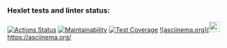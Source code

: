 ### Hexlet tests and linter status:
[![Actions Status](https://github.com/Dicmen92/frontend-project-44/actions/workflows/hexlet-check.yml/badge.svg)](https://github.com/Dicmen92/frontend-project-44/actions)
[![Maintainability](https://api.codeclimate.com/v1/badges/c58bf7bef23c162cf9ab/maintainability)](https://codeclimate.com/github/Dicmen92/frontend-project-44/maintainability)
[![Test Coverage](https://api.codeclimate.com/v1/badges/c58bf7bef23c162cf9ab/test_coverage)](https://codeclimate.com/github/Dicmen92/frontend-project-44/test_coverage)
[![asciinema.org](<img src="https://asciinema.org/images/logo-red-949d10005bb389d1ae900a13b5ac53d7.svg?vsn=d" width="24" height="24" />](https://asciinema.org/connect/802b299d-d43d-4527-bd5f-7a7cbd6b77b2) https://asciinema.org/